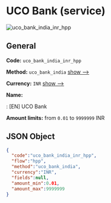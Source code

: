 
# UCO Bank (service) 
![uco_bank_india_inr_hpp](https://static.openfintech.io/payment_methods/uco_bank_india_inr_hpp/logo.svg?w=400&c=v0.59.26#w200)  

## General 
 
**Code:** `uco_bank_india_inr_hpp` 
 
**Method:** `uco_bank_india` 
 [show -->](/payment-methods/uco_bank_india/) 
 
**Currency:** `INR` [show -->](/currencies/INR/) 
 
**Name:** 
 
:	[EN] UCO Bank 
 
**Amount limits:** from `0.01` to `9999999` INR 

## JSON Object 

```json
{
  "code":"uco_bank_india_inr_hpp",
  "flow":"hpp",
  "method":"uco_bank_india",
  "currency":"INR",
  "fields":null,
  "amount_min":0.01,
  "amount_max":9999999
}
```  
